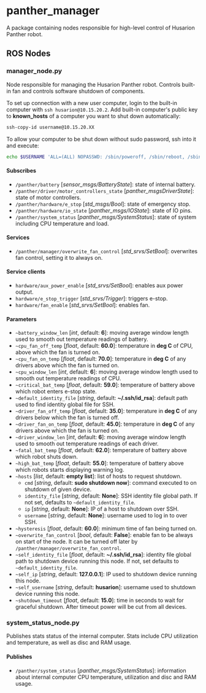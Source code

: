 # panther_manager

A package containing nodes responsible for high-level control of Husarion Panther robot.

## ROS Nodes

### manager_node.py

Node responsible for managing the Husarion Panther robot. Controls built-in fan and controls software shutdown of components.

To set up connection with a new user computer, login to the built-in computer with `ssh husarion@10.15.20.2`.
Add built-in computer's public key to **known_hosts** of a computer you want to shut down automatically:
``` bash
ssh-copy-id username@10.15.20.XX
```

To allow your computer to be shut down without sudo password, ssh into it and execute:
``` bash
echo $USERNAME 'ALL=(ALL) NOPASSWD: /sbin/poweroff, /sbin/reboot, /sbin/shutdown' | sudo EDITOR='tee -a' visudo
```

#### Subscribes

- `/panther/battery` [*sensor_msgs/BatteryState*]: state of internal battery.
- `/panther/driver/motor_controllers_state` [*panther_msgsDriverState*]: state of motor controllers.
- `/panther/hardware/e_stop` [*std_msgs/Bool*]: state of emergency stop.
- `/panther/hardware/io_state` [*panther_msgs/IOState*]: state of IO pins.
- `/panther/system_status` [*panther_msgs/SystemStatus*]: state of system including CPU temperature and load.

#### Services

- `/panther/manager/overwrite_fan_control` [*std_srvs/SetBool*]: overwrites fan control, setting it to always on.

#### Service clients

- `hardware/aux_power_enable` [*std_srvs/SetBool*]: enables aux power output.
- `hardware/e_stop_trigger` [*std_srvs/Trigger*]: triggers e-stop.
- `hardware/fan_enable` [*std_srvs/SetBool*]: enables fan.

#### Parameters

- `~battery_window_len` [*int*, default: **6**]: moving average window length used to smooth out temperature readings of battery.
- `~cpu_fan_off_temp` [*float*, default: **60.0**]: temperature in **deg C** of CPU, above which the fan is turned on.
- `~cpu_fan_on_temp` [*float*, default: **70.0**]: temperature in **deg C** of any drivers above which the fan is turned on.
- `~cpu_window_len` [*int*, default: **6**]: moving average window length used to smooth out temperature readings of CPU.
- `~critical_bat_temp` [*float*, default: **59.0**]: temperature of battery above which robot enters e-stop state.
- `~default_identity_file` [*string*, default: **~/.ssh/id_rsa**]: 
 default path used to find identity global file for SSH. 
- `~driver_fan_off_temp` [*float*, default: **35.0**]: temperature in **deg C** of any drivers below which the fan is turned off.
- `~driver_fan_on_temp` [*float*, default: **45.0**]: temperature in **deg C** of any drivers above which the fan is turned on.
- `~driver_window_len` [*int*, default: **6**]: moving average window length used to smooth out temperature readings of each driver.
- `~fatal_bat_temp` [*float*, default: **62.0**]: temperature of battery above which robot shuts down.
- `~high_bat_temp` [*float*, default: **55.0**]: temperature of battery above which robots starts displaying warning log.
- `~hosts` [*list*, default: **empty list**]: list of hosts to request shutdown.
  - `cmd` [*string*, default: **sudo shutdown now**]: command executed to on shutdown of given device.
  - `identity_file` [*string*, default: **None**]: SSH identity file global path. If not set, defaults to `~default_identity_file`.
  - `ip` [*string*, default: **None**]: IP of a host to shutdown over SSH.
  - `username` [*string*, default: **None**]: username used to log in to over SSH.
- `~hysteresis` [*float*, default: **60.0**]: minimum time of fan being turned on.
- `~overwrite_fan_control` [*bool*, default: **False**]: enable fan to be always on start of the node. It can be turned off later by `/panther/manager/overwrite_fan_control`.
- `~self_identity_file` [*float*, default: **~/.ssh/id_rsa**]: identity file global path to shutdown device running this node. If not, set defaults to `~default_identity_file`.
- `~self_ip` [*string*, default: **127.0.0.1**]: IP used to shutdown device running this node.
- `~self_username` [*string*, default: **husarion**]: username used to shutdown device running this node.
- `~shutdown_timeout` [*float*, default: **15.0**]: time in seconds to wait for graceful shutdown. After timeout power will be cut from all devices.

### system_status_node.py

Publishes stats status of the internal computer. Stats include CPU utilization and temperature, as well as disc and RAM usage.

#### Publishes

- `/panther/system_status` [*panther_msgs/SystemStatus*]: information about internal computer CPU temperature, utilization and disc and RAM usage.